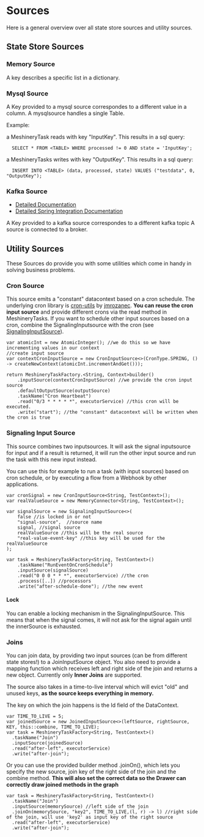 # Sources

Here is a general overview over all state store sources and 
utility sources.

## State Store Sources

### Memory Source  <a name="Memory"></a>

A key describes a specific list in a dictionary.

### Mysql Source <a name="Mysql"></a>

A Key provided to a mysql source correspondes to a different value in a column. A mysqlsource handles a single Table.

Example:

a MeshineryTask reads with key "InputKey". This results in a sql query:

      SELECT * FROM <TABLE> WHERE processed != 0 AND state = 'InputKey';

a MeshineryTasks writes with key "OutputKey". This results in a sql query:

      INSERT INTO <TABLE> (data, processed, state) VALUES ("testdata", 0, "OutputKey");

### Kafka Source <a name="Kafka"></a>

* [Detailed Documentation](modules/connectors/kafka/kafka-connector/kafka.md)
* [Detailed Spring Integration Documentation](modules/connectors/kafka/kafka-connector-config/kafka.md)

A Key provided to a kafka source correspondes to a different kafka topic A source is connected to a broker.

## Utility Sources

These Sources do provide you with some utilities which come in handy
in solving business problems.

### Cron Source  <a name="Cron"></a>

This source emits a "constant" datacontext based on a cron schedule. The underlying cron library
is [cron-utils](https://github.com/jmrozanec/cron-utils)
by [jmrozanec](https://github.com/jmrozanec). 
**You can reuse the cron input source** and provide different crons via the
read method in MeshineryTasks. 
If you want to schedule other input sources based on a cron, combine the SignalingInputsource with the
cron (see [SignalingInputSource](#SignalingInputSource)).

    var atomicInt = new AtomicInteger(); //we do this so we have incrementing values in our context
    //create input source
    var contextCronInputSource = new CronInputSource<>(CronType.SPRING, () -> createNewContext(atomicInt.incrementAndGet()));

    return MeshineryTaskFactory.<String, Context>builder()
        .inputSource(contextCronInputSource) //we provide the cron input source
        .defaultOutputSource(outputSource)
        .taskName("Cron Heartbeat")
        .read("0/3 * * * * *", executorService) //this cron will be executed.
        .write("start"); //the "constant" datacontext will be written when the cron is true


### Signaling Input Source <a name="SignalingInputSource"></a>

This source combines two inputsources. It will ask the signal inputsource for input
and if a result is returned, it will run
the other input source and run the task with this new input instead.  

You can use this for example to run a task (with input sources) based on cron schedule,
or by executing a flow from a Webhook by other applications.

    var cronSignal = new CronInputSource<String, TestContext>();
    var realValueSource = new MemoryConnector<String, TestContext>();

    var signalSource = new SignalingInputSource<>(
        false //is locked in or not
        "signal-source",  //source name
        signal, //signal source
        realValueSource //this will be the real source
        "real-value-event-key" //this key will be used for the realValueSource 
    );

    var task = MeshineryTaskFactory<String, TestContext>()
        .taskName("RunEventOnCronSchedule")
        .inputSource(signalSource)
        .read("0 0 0 * * *", executorService) //the cron
        .process([..]) //processors
        .write("after-schedule-done"); //the new event

#### Lock

You can enable a locking mechanism in the SignalingInputSource. This means that
when the signal comes, it will not ask for the signal again until the
innerSource is exhausted. 

### Joins

You can join data, by providing two input sources (can be from different state stores!) to a JoinInputSource object. You
also need to provide a mapping function which receives left and right side of the join and returns a new object.
Currently only **Inner Joins** are supported.

The source also takes in a time-to-live interval which will evict "old"
and unused keys, **as the source keeps everything in memory.**

The key on which the join happens is the Id field of the DataContext.

    var TIME_TO_LIVE = 5;
    var joinedSource = new JoinedInputSource<>(leftSource, rightSource, KEY, this::combine, TIME_TO_LIVE);
    var task = MeshineryTaskFactory<String, TestContext>()
      .taskName("Join")
      .inputSource(joinedSource)
      .read("after-left", executorService)
      .write("after-join");

Or you can use the provided builder method .joinOn(), which lets you specify the new source, join key of the right side
of the join and the combine method. **This will also set the correct data so the Drawer can correctly draw joined methods
in the graph**

    var task = MeshineryTaskFactory<String, TestContext>()
      .taskName("Join")
      .inputSource(memorySource) //left side of the join
      .joinOn(memorySource, "key2", TIME_TO_LIVE,(l, r) -> l) //right side of the join, will use 'key2' as input key of the right source
      .read("after-left", executorService)
      .write("after-join");